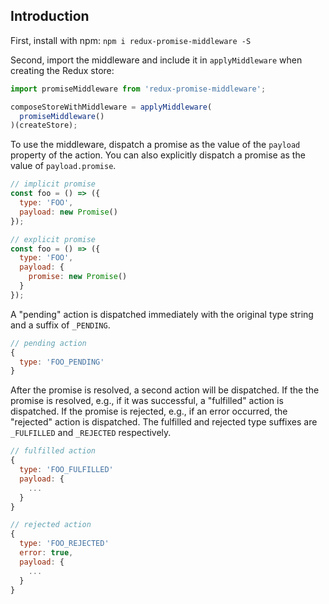 ## Introduction

First, install with npm: `npm i redux-promise-middleware -S`

Second, import the middleware and include it in `applyMiddleware` when creating the Redux store:

```js
import promiseMiddleware from 'redux-promise-middleware';

composeStoreWithMiddleware = applyMiddleware(
  promiseMiddleware()
)(createStore);
```

To use the middleware, dispatch a promise as the value of the `payload` property of the action. You can also explicitly dispatch a promise as the value of `payload.promise`.

```js
// implicit promise
const foo = () => ({
  type: 'FOO',
  payload: new Promise()
});

// explicit promise
const foo = () => ({
  type: 'FOO',
  payload: {
    promise: new Promise()
  }
});
```

A "pending" action is dispatched immediately with the original type string and a suffix of `_PENDING`.

```js
// pending action
{
  type: 'FOO_PENDING'
}
```

After the promise is resolved, a second action will be dispatched. If the the promise is resolved, e.g., if it was successful, a "fulfilled" action is dispatched. If the promise is rejected, e.g., if an error occurred, the "rejected" action is dispatched. The fulfilled and rejected type suffixes are `_FULFILLED` and `_REJECTED` respectively.

```js
// fulfilled action
{
  type: 'FOO_FULFILLED'
  payload: {
    ...
  }
}

// rejected action
{
  type: 'FOO_REJECTED'
  error: true,
  payload: {
    ...
  }
}
```
